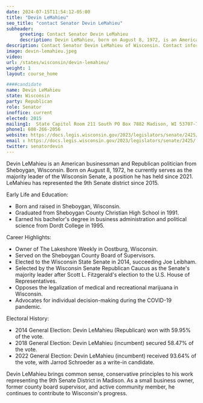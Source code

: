 ```yaml
---
date: 2024-07-15T11:54:12-05:00
title: "Devin LeMahieu"
seo_title: "contact Senator Devin LeMahieu"
subheader:
     greeting: Contact Senator Devin LeMahieu
     description: Devin LeMahieu, born on August 8, 1972, is an American politician affiliated with the Republican Party. He is a member of the Wisconsin State Senate, representing District 9. He assumed office on January 5, 2015.
description: Contact Senator Devin LeMahieu of Wisconsin. Contact information for Devin LeMahieu includes email address, phone number, and mailing address.
image: devin-lemahieu.jpeg
video:
url: /states/wisconsin/devin-lemahieu/
weight: 1
layout: course_home

####candidate
name: Devin LeMahieu
state: Wisconsin
party: Republican
role: Senator
inoffice: current
elected: 2015
mailing1:  State Capitol Room 211 South PO Box 7882 Madison, WI 53707-7882
phone1: 608-266-2056
website: https://docs.legis.wisconsin.gov/2023/legislators/senate/2425/
email : https://docs.legis.wisconsin.gov/2023/legislators/senate/2425/
twitter: senatordevin
---
```

Devin LeMahieu is an American businessman and Republican politician from Sheboygan, Wisconsin. Born on August 8, 1972, he currently serves as the majority leader of the Wisconsin Senate, a position he has held since 2021. LeMahieu has represented the 9th Senate district since 2015.

Early Life and Education:
- Born and raised in Sheboygan, Wisconsin.
- Graduated from Sheboygan County Christian High School in 1991.
- Earned his bachelor's degree in business administration and political science from Dordt College in 1995.

Career Highlights:
- Owner of The Lakeshore Weekly in Oostburg, Wisconsin.
- Served on the Sheboygan County Board of Supervisors.
- Elected to the Wisconsin State Senate in 2014, succeeding Joe Leibham.
- Selected by the Wisconsin Senate Republican Caucus as the Senate's majority leader after Scott L. Fitzgerald's election to the U.S. House of Representatives.
- Opposes the legalization of medical and recreational marijuana in Wisconsin.
- Advocates for individual decision-making during the COVID-19 pandemic.

Electoral History:
- 2014 General Election: Devin LeMahieu (Republican) won with 59.95% of the vote.
- 2018 General Election: Devin LeMahieu (incumbent) secured 58.47% of the vote.
- 2022 General Election: Devin LeMahieu (incumbent) received 93.64% of the vote, with Jarrod Schroeder as a write-in candidate.

Devin LeMahieu brings common sense, conservative principles to his work representing the 9th Senate District in Madison. As a small business owner, former county board supervisor, and active community member, he continues to contribute to Wisconsin's progress.
